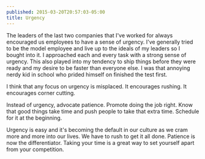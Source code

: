 ```yaml
---
published: 2015-03-20T20:57:03-05:00
title: Urgency
---
```

The leaders of the last two companies that I've worked for always encouraged us employees to have a sense of urgency. I've generally tried to be the model employee and live up to the ideals of my leaders so I bought into it. I approached each and every task with a strong sense of urgency. This also played into my tendency to ship things before they were ready and my desire to be faster than everyone else. I was that annoying nerdy kid in school who prided himself on finished the test first.

I think that any focus on urgency is misplaced. It encourages rushing. It encourages corner cutting. 

Instead of urgency, advocate patience. Promote doing the job right. Know that good things take time and push people to take that extra time. Schedule for it at the beginning.

Urgency is easy and it's becoming the default in our culture as we cram more and more into our lives. We have to rush to get it all done. Patience is now the differentiator. Taking your time is a great way to set yourself apart from your competition.